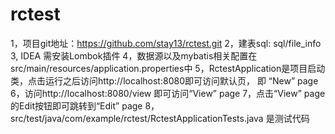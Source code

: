 # rctest
1，项目git地址：https://github.com/stay13/rctest.git
2，建表sql: sql/file_info
3, IDEA 需安装Lombok插件
4，数据源以及mybatis相关配置在src/main/resources/application.properties中
5，RctestApplication是项目启动类，点击运行之后访问http://localhost:8080即可访问默认页，
即 “New” page
6，访问http://localhost:8080/view 即可访问“View” page
7，点击“View” page的Edit按钮即可跳转到“Edit” page
8，src/test/java/com/example/rctest/RctestApplicationTests.java 是测试代码